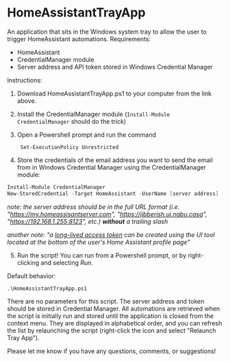 # HomeAssistantTrayApp
 An application that sits in the Windows system tray to allow the user to trigger HomeAssistant automations.
Requirements:
- HomeAssistant
- CredentialManager module
- Server address and API token stored in Windows Credential Manager

Instructions:

1. Download HomeAssistantTrayApp.ps1 to your computer from the link above.
2. Install the CredentialManager module (`Install-Module CredentialManager` should do the trick)
3. Open a Powershell prompt and run the command

        Set-ExecutionPolicy Unrestricted

4. Store the credentials of the email address you want to send the email from in Windows Credential Manager using the CredentialManager module:

```powershell
Install-Module CredentialManager
New-StoredCredential -Target HomeAssistant -UserName [server address] -Password [API token] -Type Generic -Persist LocalMachine
```
*note: the server address should be in the full URL format (i.e. "https://my.homeassisantserver.com", "https://jibberish.ui.nabu.casa", "https://192.168.1.255:8123", etc.) **without** a trailing slash*

*another note: "a [long-lived access token](https://developers.home-assistant.io/docs/auth_api/#long-lived-access-token) can be created using the UI tool located at the bottom of the user's Home Assistant profile page"*

5. Run the script! You can run from a Powershell prompt, or by right-clicking and selecting *Run*.

Default behavior:

    .\HomeAssistantTrayApp.ps1

There are no parameters for this script. The server address and token should be stored in Credential Manager. All automations are retrieved when the script is initially run and stored until the application is closed from the context menu. They are displayed in alphabetical order, and you can refresh the list by relaunching the script (right-click the icon and select "Relaunch Tray App").

Please let me know if you have any questions, comments, or suggestions!
